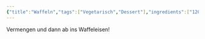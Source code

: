 ```yaml
---
{"title":"Waffeln","tags":["Vegetarisch","Dessert"],"ingredients":["120g Magarine","50g Zucker","4 Eier","250g Mehl","1 Packung Backpulver","400ml Mehl"]}
---
```


Vermengen und dann ab ins Waffeleisen!
